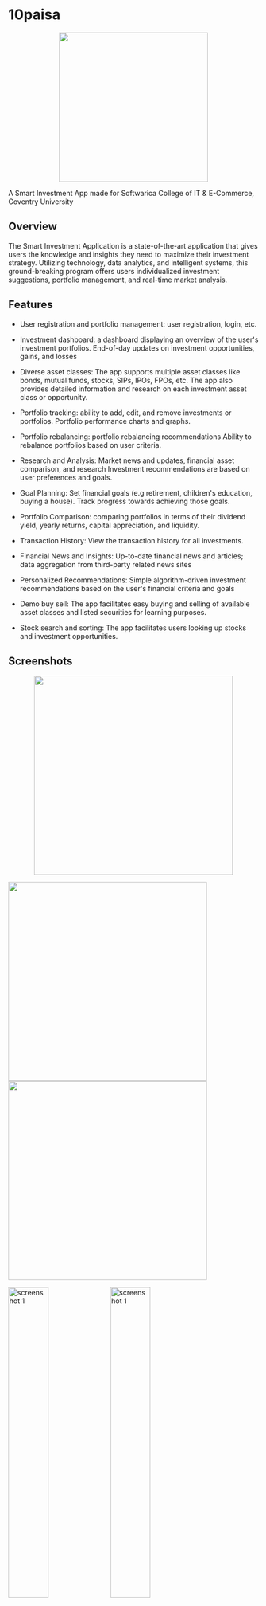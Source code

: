 # 10paisa

<p align="center">
  <img width="300" height="300" src="assets/logos/logo.png?raw=true">
</p>


A Smart Investment App made for Softwarica College of IT & E-Commerce, Coventry University

## Overview

The Smart Investment Application is a state-of-the-art application that gives users the knowledge and insights they need to maximize their investment strategy. Utilizing technology, data analytics, and intelligent systems, this ground-breaking program offers users individualized investment suggestions, portfolio management, and real-time market analysis.

## Features

- User registration and portfolio management: user registration, login, etc.
 
- Investment dashboard: a dashboard displaying an overview of the user's investment portfolios. End-of-day updates on investment opportunities, gains, and losses
 
- Diverse asset classes: The app supports multiple asset classes like bonds, mutual funds, stocks, SIPs, IPOs, FPOs, etc. The app also provides detailed information and research on each investment   asset class or opportunity.
 
- Portfolio tracking: ability to add, edit, and remove investments or portfolios. Portfolio performance charts and graphs.
 
- Portfolio rebalancing: portfolio rebalancing recommendations Ability to rebalance portfolios based on user criteria.
 
- Research and Analysis: Market news and updates, financial asset comparison, and research
  Investment recommendations are based on user preferences and goals.
 
- Goal Planning: Set financial goals (e.g retirement, children's education, buying a house).
  Track progress towards achieving those goals.

- Portfolio Comparison: comparing portfolios in terms of their dividend yield, yearly returns, capital appreciation, and liquidity.
 
- Transaction History: View the transaction history for all investments.
 
- Financial News and Insights: Up-to-date financial news and articles; data aggregation from third-party related news sites
 
- Personalized Recommendations: Simple algorithm-driven investment recommendations based on the user's financial criteria and goals
 
- Demo buy sell: The app facilitates easy buying and selling of available asset classes and listed securities for learning purposes.
 
- Stock search and sorting: The app facilitates users looking up stocks and investment opportunities.

## Screenshots
<p align="center">
  <img width="400" height="400" src="assets/figma/grid/1.jpg?raw=true">
</p>

<img src="assets/figma/grid/1.jpg?raw=true" width="400"/> <img src="assets/figma/grid/2.jpg?raw=true" width="400"/>


<img src="assets/figma/grid/1.jpg?raw=true" alt="screenshot 1" width="40%"/>
<img src="assets/figma/grid/2.jpg?raw=true" alt="screenshot 1" width="40%"/>
<img src="assets/figma/grid/3.jpg?raw=true" alt="screenshot 1" width="40%"/>
<img src="assets/figma/grid/4.jpg?raw=true" alt="screenshot 1" width="40%"/>
<img src="assets/figma/grid/5.jpg?raw=true" alt="screenshot 1" width="40%"/>
<img src="assets/figma/grid/6.jpg?raw=true" alt="screenshot 1" width="40%"/>
<img src="assets/figma/grid/7.jpg?raw=true" alt="screenshot 1" width="40%"/>
<img src="assets/figma/grid/8.jpg?raw=true" alt="screenshot 1" width="40%"/>
<img src="assets/figma/grid/9.jpg?raw=true" alt="screenshot 1" width="40%"/>

## Prerequisites

Before you start, make sure you have the following installed:

- Flutter: The mobile app is developed using Flutter. Install Flutter by following the official [installation guide](https://flutter.dev/docs/get-started/install).
- Node.js: The backend server is built with Node.js. Install Node.js from the [official website](https://nodejs.org/).
- Android Studio: To run the app on an Android emulator or device, you'll need Android Studio with the Flutter plugin installed.
- Database: You'll need a MongoDB database system, to store user and financial data. Make sure it's properly configured and running.

## Getting Started

1. Clone the repository:

```bash
git clone https://github.com/ST60002CEM/batch31a-surajrimal07

